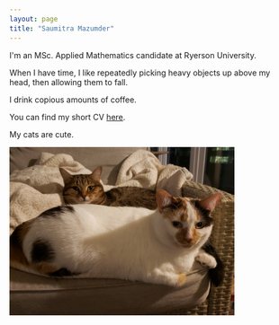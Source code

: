 ```yaml
---
layout: page
title: "Saumitra Mazumder"
---
```


I'm an MSc. Applied Mathematics candidate at Ryerson University.

When I have time, I like repeatedly picking heavy objects up above my head, then allowing them to fall. 

I drink copious amounts of coffee. 

You can find my short CV [here](SAMazumderResume.pdf).

My cats are cute.

<img src="/assets/cats.jpg" width="400" height="300">
